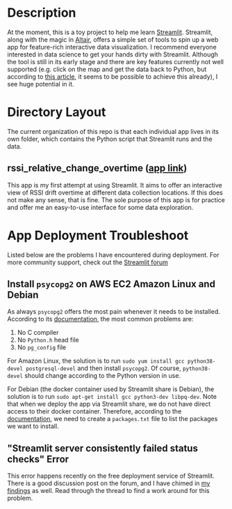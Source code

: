 # Description
At the moment, this is a toy project to help me learn [Streamlit](https://streamlit.io/). Streamlit, along with the magic in [Altair](https://altair-viz.github.io/), offers a simple set of tools to spin up a web app for feature-rich interactive data visualization. I recommend everyone interested in data science to get your hands dirty with Streamlit. Although the tool is still in its early stage and there are key features currently not well supported (e.g. click on the map and get the data back to Python, but according to [this article](https://dev.to/andfanilo/streamlit-components-scatterplot-with-selection-using-plotly-js-3d7n), it seems to be possible to achieve this already), I see huge potential in it.

# Directory Layout
The current organization of this repo is that each individual app lives in its own folder, which contains the Python script that Streamlit runs and the data.

## rssi_relative_change_overtime ([app link](https://share.streamlit.io/fanchenbao/streamlit_demo/rssi_relative_change_overtime/app.py))
This app is my first attempt at using Streamlit. It aims to offer an interactive view of RSSI drift overtime at different data collection locations. If this does not make any sense, that is fine. The sole purpose of this app is for practice and offer me an easy-to-use interface for some data exploration.



# App Deployment Troubleshoot
Listed below are the problems I have encountered during deployment. For more community support, check out the [Streamlit forum](https://discuss.streamlit.io/)

## Install `psycopg2` on AWS EC2 Amazon Linux and Debian

As always `psycopg2` offers the most pain whenever it needs to be installed. According to its [documentation](https://www.psycopg.org/docs/install.html#build-prerequisites), the most common problems are:

1. No C compiler
2. No `Python.h` head file
3. No `pg_config` file

For Amazon Linux, the solution is to run `sudo yum install gcc python38-devel postgresql-devel` and then install `psycopg2`. Of course, `python38-devel` should change according to the Python version in use.

For Debian (the docker container used by Streamlit share is Debian), the solution is to run `sudo apt-get install gcc python3-dev libpq-dev`. Note that when we deploy the app via Streamlit share, we do not have direct access to their docker container. Therefore, according to the [documentation](https://docs.streamlit.io/en/stable/deploy_streamlit_app.html#add-or-remove-dependencies), we need to create a `packages.txt` file to list the packages we want to install.

## "Streamlit server consistently failed status checks" Error
This error happens recently on the free deployment service of Streamlit. There is a good discussion post on the forum, and I have chimed in [my findings](https://discuss.streamlit.io/t/manager-streamlit-server-consistently-failed-status-checks/11737/14?u=fanchenbao) as well. Read through the thread to find a work around for this problem.
